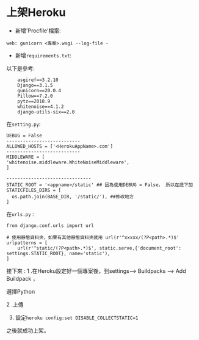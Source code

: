 # 上架Heroku

- 新增'Procfile'檔案:

`web: gunicorn <專案>.wsgi --log-file -`

- 新增`requirements.txt`:

以下是參考:

        asgiref==3.2.10
        Django==3.1.5
        gunicorn==20.0.4
        Pillow==7.2.0
        pytz==2018.9
        whitenoise==4.1.2
        django-utils-six==2.0

在`setting.py`:

    DEBUG = False
    ---------------------------
    ALLOWED_HOSTS = ['<HerokuAppName>.com']
    ---------------------------
    MIDDLEWARE = [
    'whitenoise.middleware.WhiteNoiseMiddleware',
    ]
    
    -------------------------------
    STATIC_ROOT = '<appname>/static' ## 因為使用DEBUG = False， 所以在底下加
    STATICFILES_DIRS = [
      os.path.join(BASE_DIR, '/static/'), ##修改地方
    ]

在`urls.py` :

    from django.conf.urls import url

    # 使用靜態資料夾，如果有其他靜態資料夾就用 url(r'^xxxxx/(?P<path>.*)$'
    urlpatterns = [
        url(r'^static/(?P<path>.*)$', static.serve,{'document_root': settings.STATIC_ROOT}, name='static'),
    ]

接下來 :
1 .在Heroku設定好一個專案後，到settings-->  Buildpacks --> Add Buildpack ，

選擇Python

2 .上傳

3. 設定`heroku config:set DISABLE_COLLECTSTATIC=1`


之後就成功上架。



